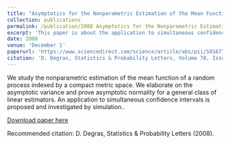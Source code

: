 ```yaml
---
title: "Asymptotics for the Nonparametric Estimation of the Mean Function of a Random Process"
collection: publications
permalink: /publication/2008 Asymptotics for the Nonparametric Estimation of the Mean Function of a Random Process
excerpt: 'This paper is about the application to simultaneous confidence intervals is proposed and investigated by simulation.'
date: 2008
venue: 'December 1'
paperurl: 'https://www.sciencedirect.com/science/article/abs/pii/S0167715208002526'
citation: 'D. Degras, Statistics & Probability Letters, Volume 78, Issue 17, Pages 2976-2980'
---
```

We study the nonparametric estimation of the mean function of a random process indexed by a compact metric space. We elaborate on the asymptotic variance and prove asymptotic normality for a general class of linear estimators. An application to simultaneous confidence intervals is proposed and investigated by simulation..

[Download paper here](https://www.sciencedirect.com/science/article/pii/S1631073X05001494)

Recommended citation: D. Degras, Statistics & Probability Letters (2008).

